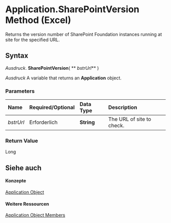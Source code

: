 
# Application.SharePointVersion Method (Excel)

Returns the version number of SharePoint Foundation instances running at site for the specified URL.


## Syntax

 _Ausdruck_. **SharePointVersion**( ** _bstrUrl_** )

 _Ausdruck_ A variable that returns an **Application** object.


### Parameters



|**Name**|**Required/Optional**|**Data Type**|**Description**|
|:-----|:-----|:-----|:-----|
| _bstrUrl_|Erforderlich|**String**|The URL of site to check.|

### Return Value

Long


## Siehe auch


#### Konzepte


[Application Object](19b73597-5cf9-4f56-8227-b5211f657f6f.md)
#### Weitere Ressourcen


[Application Object Members](http://msdn.microsoft.com/library/4cb9ca42-8d07-cc9c-2d80-4eb9a5921e1e%28Office.15%29.aspx)